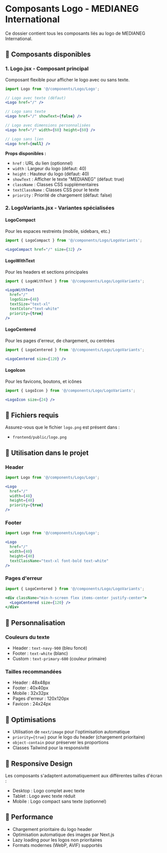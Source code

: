 # Composants Logo - MEDIANEG International

Ce dossier contient tous les composants liés au logo de MEDIANEG International.

## 🎨 Composants disponibles

### 1. **Logo.jsx** - Composant principal
Composant flexible pour afficher le logo avec ou sans texte.

```jsx
import Logo from '@/components/Logo/Logo';

// Logo avec texte (défaut)
<Logo href="/" />

// Logo sans texte
<Logo href="/" showText={false} />

// Logo avec dimensions personnalisées
<Logo href="/" width={60} height={60} />

// Logo sans lien
<Logo href={null} />
```

**Props disponibles :**
- `href` : URL du lien (optionnel)
- `width` : Largeur du logo (défaut: 40)
- `height` : Hauteur du logo (défaut: 40)
- `showText` : Afficher le texte "MEDIANEG" (défaut: true)
- `className` : Classes CSS supplémentaires
- `textClassName` : Classes CSS pour le texte
- `priority` : Priorité de chargement (défaut: false)

### 2. **LogoVariants.jsx** - Variantes spécialisées

#### LogoCompact
Pour les espaces restreints (mobile, sidebars, etc.)

```jsx
import { LogoCompact } from '@/components/Logo/LogoVariants';

<LogoCompact href="/" size={32} />
```

#### LogoWithText
Pour les headers et sections principales

```jsx
import { LogoWithText } from '@/components/Logo/LogoVariants';

<LogoWithText 
  href="/" 
  logoSize={48} 
  textSize="text-xl"
  textColor="text-white"
  priority={true}
/>
```

#### LogoCentered
Pour les pages d'erreur, de chargement, ou centrées

```jsx
import { LogoCentered } from '@/components/Logo/LogoVariants';

<LogoCentered size={120} />
```

#### LogoIcon
Pour les favicons, boutons, et icônes

```jsx
import { LogoIcon } from '@/components/Logo/LogoVariants';

<LogoIcon size={24} />
```

## 📁 Fichiers requis

Assurez-vous que le fichier `logo.png` est présent dans :
- `frontend/public/logo.png`

## 🎯 Utilisation dans le projet

### Header
```jsx
import Logo from '@/components/Logo/Logo';

<Logo 
  href="/"
  width={48}
  height={48}
  priority={true}
/>
```

### Footer
```jsx
import Logo from '@/components/Logo/Logo';

<Logo 
  href="/"
  width={40}
  height={40}
  textClassName="text-xl font-bold text-white"
/>
```

### Pages d'erreur
```jsx
import { LogoCentered } from '@/components/Logo/LogoVariants';

<div className="min-h-screen flex items-center justify-center">
  <LogoCentered size={120} />
</div>
```

## 🎨 Personnalisation

### Couleurs du texte
- Header : `text-navy-900` (bleu foncé)
- Footer : `text-white` (blanc)
- Custom : `text-primary-600` (couleur primaire)

### Tailles recommandées
- Header : 48x48px
- Footer : 40x40px
- Mobile : 32x32px
- Pages d'erreur : 120x120px
- Favicon : 24x24px

## 🔧 Optimisations

- Utilisation de `next/image` pour l'optimisation automatique
- `priority={true}` pour le logo du header (chargement prioritaire)
- `object-contain` pour préserver les proportions
- Classes Tailwind pour la responsivité

## 📱 Responsive Design

Les composants s'adaptent automatiquement aux différentes tailles d'écran :
- Desktop : Logo complet avec texte
- Tablet : Logo avec texte réduit
- Mobile : Logo compact sans texte (optionnel)

## 🚀 Performance

- Chargement prioritaire du logo header
- Optimisation automatique des images par Next.js
- Lazy loading pour les logos non prioritaires
- Formats modernes (WebP, AVIF) supportés
